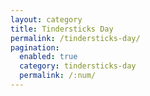 ```yaml
---
layout: category
title: Tindersticks Day
permalink: /tindersticks-day/
pagination:
  enabled: true
  category: tindersticks-day
  permalink: /:num/
---
```

